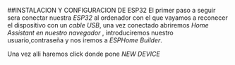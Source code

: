 ##INSTALACION Y CONFIGURACION DE ESP32
El primer paso a seguir sera conectar nuestra *ESP32* al ordenador con el que vayamos a reconecer el dispositivo con un *cable USB*,
una vez conectado abriremos *Home Assistant en nuestro navegador* , introduciremos nuestro usuario,contraseña y nos iremos a  *ESPHome Builder*.

Una vez alli haremos click donde pone *NEW DEVICE*
